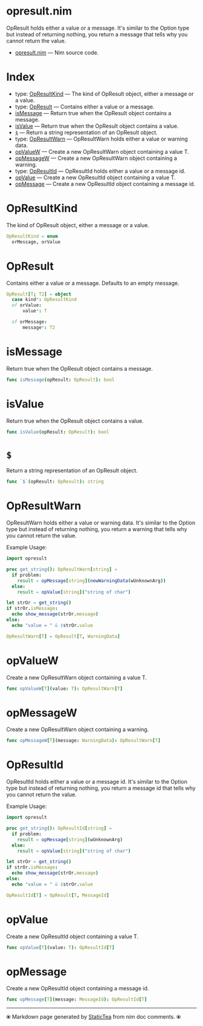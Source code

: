 # opresult.nim

OpResult holds either a value or a message.  It's similar to the
Option type but instead of returning nothing, you return a message
that tells why you cannot return the value.


* [opresult.nim](../src/opresult.nim) &mdash; Nim source code.
# Index

* type: [OpResultKind](#opresultkind) &mdash; The kind of OpResult object, either a message or a value.
* type: [OpResult](#opresult) &mdash; Contains either a value or a message.
* [isMessage](#ismessage) &mdash; Return true when the OpResult object contains a message.
* [isValue](#isvalue) &mdash; Return true when the OpResult object contains a value.
* [`$`](#) &mdash; Return a string representation of an OpResult object.
* type: [OpResultWarn](#opresultwarn) &mdash; OpResultWarn holds either a value or warning data.
* [opValueW](#opvaluew) &mdash; Create a new OpResultWarn object containing a value T.
* [opMessageW](#opmessagew) &mdash; Create a new OpResultWarn object containing a warning.
* type: [OpResultId](#opresultid) &mdash; OpResultId holds either a value or a message id.
* [opValue](#opvalue) &mdash; Create a new OpResultId object containing a value T.
* [opMessage](#opmessage) &mdash; Create a new OpResultId object containing a message id.

# OpResultKind

The kind of OpResult object, either a message or a value.


~~~nim
OpResultKind = enum
  orMessage, orValue
~~~

# OpResult

Contains either a value or a message. Defaults to an empty
message.


~~~nim
OpResult[T; T2] = object
  case kind*: OpResultKind
  of orValue:
      value*: T

  of orMessage:
      message*: T2
~~~

# isMessage

Return true when the OpResult object contains a message.


~~~nim
func isMessage(opResult: OpResult): bool
~~~

# isValue

Return true when the OpResult object contains a value.


~~~nim
func isValue(opResult: OpResult): bool
~~~

# `$`

Return a string representation of an OpResult object.


~~~nim
func `$`(opResult: OpResult): string
~~~

# OpResultWarn

OpResultWarn holds either a value or warning data.  It's similar to
the Option type but instead of returning nothing, you return a
warning that tells why you cannot return the value.

Example Usage:

~~~ nim
import opresult

proc get_string(): OpResultWarn[string] =
  if problem:
    result = opMessage[string](newWarningData(wUnknownArg))
  else:
    result = opValue[string]("string of char")

let strOr = get_string()
if strOr.isMessage:
  echo show_message(strOr.message)
else:
  echo "value = " & $strOr.value
~~~


~~~nim
OpResultWarn[T] = OpResult[T, WarningData]
~~~

# opValueW

Create a new OpResultWarn object containing a value T.


~~~nim
func opValueW[T](value: T): OpResultWarn[T]
~~~

# opMessageW

Create a new OpResultWarn object containing a warning.


~~~nim
func opMessageW[T](message: WarningData): OpResultWarn[T]
~~~

# OpResultId

OpResultId holds either a value or a message id.  It's similar to
the Option type but instead of returning nothing, you return a
message id that tells why you cannot return the value.

Example Usage:

~~~ nim
import opresult

proc get_string(): OpResultId[string] =
  if problem:
    result = opMessage[string](wUnknownArg)
  else:
    result = opValue[string]("string of char")

let strOr = get_string()
if strOr.isMessage:
  echo show_message(strOr.message)
else:
  echo "value = " & $strOr.value
~~~


~~~nim
OpResultId[T] = OpResult[T, MessageId]
~~~

# opValue

Create a new OpResultId object containing a value T.


~~~nim
func opValue[T](value: T): OpResultId[T]
~~~

# opMessage

Create a new OpResultId object containing a message id.


~~~nim
func opMessage[T](message: MessageId): OpResultId[T]
~~~


---
⦿ Markdown page generated by [StaticTea](https://github.com/flenniken/statictea/) from nim doc comments. ⦿
